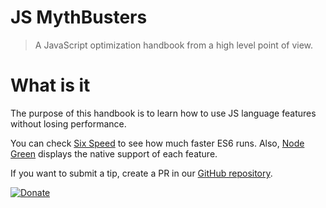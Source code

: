 # JS MythBusters

> A JavaScript optimization handbook from a high level point of view.

# What is it

The purpose of this handbook is to learn how to use JS language features without losing performance.

You can check [Six Speed](https://kpdecker.github.io/six-speed/) to see how much faster ES6 runs. Also, [Node Green](http://node.green/) displays the native support of each feature.

If you want to submit a tip, create a PR in our [GitHub repository](https://github.com/Kikobeats/js-mythbusters).

<a class="badge" style="border:0;" target="_blank" href="https://paypal.me/kikobeats"><img src="https://img.shields.io/badge/donate-paypal-blue.svg?style=flat-square" alt="Donate"></a>
